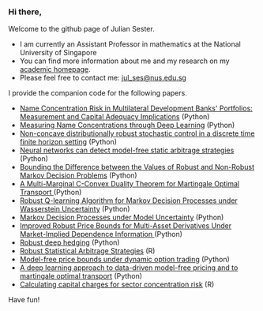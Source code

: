 ### Hi there,

Welcome to the github page of Julian Sester.

- I am currently an Assistant Professor in mathematics at the National University of Singapore
- You can  find more information about me and my research on my [academic homepage](https://sites.google.com/view/juliansester/home).
- Please feel free to contact me: jul_ses@nus.edu.sg 

I provide the companion code for the following papers.

- [Name Concentration Risk in Multilateral Development Banks' Portfolios: Measurement and Capital Adequacy Implications](https://github.com/juliansester/MDB-Portfolios) (Python)
- [Measuring Name Concentrations through Deep Learning](https://github.com/juliansester/DL_Concentration_Risk) (Python)
- [Non-concave distributionally robust stochastic control in a discrete time finite horizon setting](https://github.com/juliansester/Robust-Hedging-Finite-Horizon) (Python)
- [Neural networks can detect model-free static arbitrage strategies ](https://github.com/juliansester/Deep-Arbitrage) (Python)
- [Bounding the Difference between the Values of Robust and Non-Robust Markov Decision Problems](https://github.com/juliansester/MDP_Bound) (Python)
- [A Multi-Marginal C-Convex Duality Theorem for Martingale Optimal Transport ](https://github.com/juliansester/C-Convex) (Python)
- [Robust Q-learning Algorithm for Markov Decision Processes under Wasserstein Uncertainty](https://github.com/juliansester/Wasserstein-Q-learning) (Python)
- [Markov Decision Processes under Model Uncertainty](https://github.com/juliansester/Robust-Portfolio-Optimization) (Python)
- [Improved Robust Price Bounds for Multi-Asset Derivatives Under Market-Implied Dependence Information ](https://github.com/juliansester/improved-dependence-pricing) (Python)
- [Robust deep hedging](https://github.com/juliansester/nga) (Python)
- [Robust Statistical Arbitrage Strategies](https://github.com/juliansester/statistical-arbitrage) (R)
- [Model-free price bounds under dynamic option trading](https://github.com/juliansester/dynamic_option_trading) (Python)
- [A deep learning approach to data-driven model-free pricing and to martingale optimal transport](https://github.com/juliansester/deep_model_free_pricing) (Python)
- [Calculating capital charges for sector concentration risk](https://github.com/juliansester/calculating_capital_charges) (R)

Have fun!





<!--
**juliansester/juliansester** is a ✨ _special_ ✨ repository because its `README.md` (this file) appears on your GitHub profile.

Here are some ideas to get you started:

- 🔭 I’m currently working on ...
- 🌱 I’m currently learning ...
- 👯 I’m looking to collaborate on ...
- 🤔 I’m looking for help with ...
- 💬 Ask me about ...

- 😄 Pronouns: ...
- ⚡ Fun fact: ...
-->
